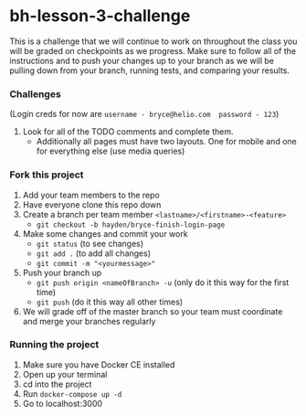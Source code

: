 # bh-lesson-3-challenge
This is a challenge that we will continue to work on throughout the class
you will be graded on checkpoints as we progress. Make sure to follow all of the instructions and to push your changes up to your branch as we will be pulling down from your branch, running tests, and comparing your results.

### Challenges

(Login creds for now are ```username - bryce@helio.com  password - 123```)
1. Look for all of the TODO comments and complete them.
    - Additionally all pages must have two layouts. One for mobile and one for everything else (use media queries)

### Fork this project
1. Add your team members to the repo
1. Have everyone clone this repo down
1. Create a branch per team member ```<lastname>/<firstname>-<feature>```
    - ```git checkout -b hayden/bryce-finish-login-page```
1. Make some changes and commit your work
    - ```git status``` (to see changes)
    - ```git add .``` (to add all changes)
    - ```git commit -m "<yourmessage>"```
1. Push your branch up
    - ```git push origin <nameOfBranch> -u``` (only do it this way for the first time)
    - ```git push``` (do it this way all other times)
1. We will grade off of the master branch so your team must coordinate and merge your branches regularly

### Running the project
1. Make sure you have Docker CE installed
1. Open up your terminal
1. cd into the project
1. Run ```docker-compose up -d```
1. Go to localhost:3000
